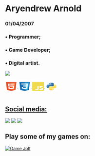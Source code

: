 ## <h1> Aryendrew Arnold </h1>
<h3>01/04/2007</h3>
<h3>• Programmer;</h3>
<h3>• Game Developer;</h3>
<h3>• Digital artist.</h3>

 <div>
    <a href="https://github.com/Aryendrew-Arnold">
    <img height="180em" src="https://github-readme-stats.vercel.app/api/top-langs/?username=Aryendrew-Arnold&layout=compact&langs_count=6&theme=dracula"/>
 </div>
    
<div style="display: inline_block"><br>
 <img align="center" alt="HTML" height="30" width="40" src="https://raw.githubusercontent.com/devicons/devicon/master/icons/html5/html5-original.svg">
  <img align="center" alt="CSS" height="30" width="40" src="https://raw.githubusercontent.com/devicons/devicon/master/icons/css3/css3-original.svg">
  <img align="center" alt="Js" height="30" width="40" src="https://raw.githubusercontent.com/devicons/devicon/master/icons/javascript/javascript-plain.svg">
  <img align="center" alt="Python" height="30" width="40" src="https://raw.githubusercontent.com/devicons/devicon/master/icons/python/python-original.svg">
</div>
 
<br>
 
<h2>Social media:</h2>
 
<div> 
  <a href="https://www.youtube.com/@Vandarke" target="_blank"><img src="https://img.shields.io/badge/YouTube-FF0000?style=for-the-badge&logo=youtube&logoColor=white" target="_blank"></a>
  <a href="https://www.instagram.com/lord_vandarke/" target="_blank"><img src="https://img.shields.io/badge/-Instagram-%23E4405F?style=for-the-badge&logo=instagram&logoColor=white" target="_blank"></a>
  <a href="https://www.instagram.com/endrew_arnold_/" target="_blank"><img src="https://img.shields.io/badge/-Instagram-%23E4405F?style=for-the-badge&logo=instagram&logoColor=white" target="_blank"></a>
</div>

<h2>Play some of my games on:</h2>

<div>
  <a href="https://gamejolt.com/@Vandarke/games" target="_blank">
  <img src="https://img.shields.io/badge/Game%20Jolt-0eb00e?style=for-the-badge&logo=gamejolt&logoColor=white" alt="Game Jolt">
</a>
</div>
